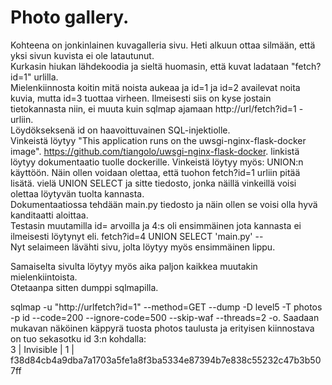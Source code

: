 # Photo gallery. 
Kohteena on jonkinlainen kuvagalleria sivu. Heti alkuun ottaa silmään, että yksi sivun kuvista ei ole latautunut.  
Kurkasin hiukan lähdekoodia ja sieltä huomasin, että kuvat ladataan "fetch?id=1" urlilla.  
Mielenkiinnosta koitin mitä noista aukeaa ja id=1 ja id=2 availevat noita kuvia, mutta id=3 tuottaa virheen.
Ilmeisesti siis on kyse jostain tietokannasta niin, ei muuta kuin sqlmap ajamaan http://url/fetch?id=1 -urliin.  \
Löydökseksenä id on haavoittuvainen SQL-injektiolle.  
Vinkeistä löytyy "This application runs on the uwsgi-nginx-flask-docker image". 
https://github.com/tiangolo/uwsgi-nginx-flask-docker. linkistä löytyy dokumentaatio tuolle dockerille. 
Vinkeistä löytyy myös: UNION:n käyttöön. Näin ollen voidaan olettaa, että tuohon fetch?id=1 urliin pitää lisätä. 
vielä UNION SELECT ja sitte tiedosto, jonka näillä vinkeillä voisi olettaa löytyvän tuolta kannasta.  
Dokumentaatiossa tehdään main.py tiedosto ja näin ollen se voisi olla hyvä kanditaatti aloittaa.  
Testasin muutamilla id= arvoilla ja 4:s oli ensimmäinen jota kannasta ei ilmeisesti löytynyt eli. 
fetch?id=4 UNION SELECT 'main.py' --  
Nyt selaimeen lävähti sivu, jolta löytyy myös ensimmäinen lippu.  
  
Samaiselta sivulta löytyy myös aika paljon kaikkea muutakin mielenkiintoista.  
Otetaanpa sitten dumppi sqlmapilla.

sqlmap -u "http://urlfetch?id=1" --method=GET --dump -D level5 -T photos -p id --code=200 --ignore-code=500 --skip-waf --threads=2 -o. 
Saadaan mukavan näköinen käppyrä tuosta photos taulusta ja erityisen kiinnostava on tuo sekasotku id 3:n kohdalla:  
3  | Invisible        | 1      | f38d84cb4a9dba7a1703a5fe1a8f3ba5334e87394b7e838c55232c47b3b507ff
